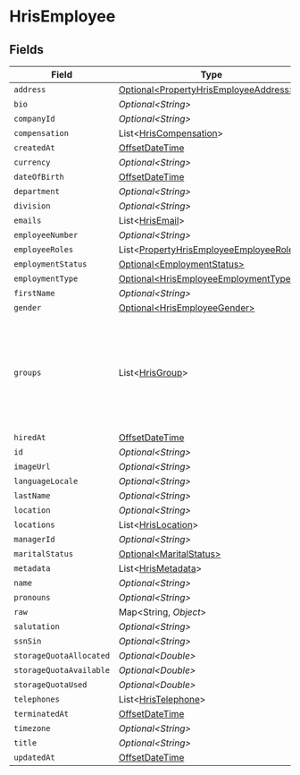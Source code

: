 # HrisEmployee


## Fields

| Field                                                                                                                                           | Type                                                                                                                                            | Required                                                                                                                                        | Description                                                                                                                                     |
| ----------------------------------------------------------------------------------------------------------------------------------------------- | ----------------------------------------------------------------------------------------------------------------------------------------------- | ----------------------------------------------------------------------------------------------------------------------------------------------- | ----------------------------------------------------------------------------------------------------------------------------------------------- |
| `address`                                                                                                                                       | [Optional\<PropertyHrisEmployeeAddress>](../../models/shared/PropertyHrisEmployeeAddress.md)                                                    | :heavy_minus_sign:                                                                                                                              | N/A                                                                                                                                             |
| `bio`                                                                                                                                           | *Optional\<String>*                                                                                                                             | :heavy_minus_sign:                                                                                                                              | N/A                                                                                                                                             |
| `companyId`                                                                                                                                     | *Optional\<String>*                                                                                                                             | :heavy_minus_sign:                                                                                                                              | N/A                                                                                                                                             |
| `compensation`                                                                                                                                  | List\<[HrisCompensation](../../models/shared/HrisCompensation.md)>                                                                              | :heavy_minus_sign:                                                                                                                              | N/A                                                                                                                                             |
| `createdAt`                                                                                                                                     | [OffsetDateTime](https://docs.oracle.com/javase/8/docs/api/java/time/OffsetDateTime.html)                                                       | :heavy_minus_sign:                                                                                                                              | N/A                                                                                                                                             |
| `currency`                                                                                                                                      | *Optional\<String>*                                                                                                                             | :heavy_minus_sign:                                                                                                                              | N/A                                                                                                                                             |
| `dateOfBirth`                                                                                                                                   | [OffsetDateTime](https://docs.oracle.com/javase/8/docs/api/java/time/OffsetDateTime.html)                                                       | :heavy_minus_sign:                                                                                                                              | N/A                                                                                                                                             |
| `department`                                                                                                                                    | *Optional\<String>*                                                                                                                             | :heavy_minus_sign:                                                                                                                              | N/A                                                                                                                                             |
| `division`                                                                                                                                      | *Optional\<String>*                                                                                                                             | :heavy_minus_sign:                                                                                                                              | N/A                                                                                                                                             |
| `emails`                                                                                                                                        | List\<[HrisEmail](../../models/shared/HrisEmail.md)>                                                                                            | :heavy_minus_sign:                                                                                                                              | N/A                                                                                                                                             |
| `employeeNumber`                                                                                                                                | *Optional\<String>*                                                                                                                             | :heavy_minus_sign:                                                                                                                              | N/A                                                                                                                                             |
| `employeeRoles`                                                                                                                                 | List\<[PropertyHrisEmployeeEmployeeRoles](../../models/shared/PropertyHrisEmployeeEmployeeRoles.md)>                                            | :heavy_minus_sign:                                                                                                                              | N/A                                                                                                                                             |
| `employmentStatus`                                                                                                                              | [Optional\<EmploymentStatus>](../../models/shared/EmploymentStatus.md)                                                                          | :heavy_minus_sign:                                                                                                                              | N/A                                                                                                                                             |
| `employmentType`                                                                                                                                | [Optional\<HrisEmployeeEmploymentType>](../../models/shared/HrisEmployeeEmploymentType.md)                                                      | :heavy_minus_sign:                                                                                                                              | N/A                                                                                                                                             |
| `firstName`                                                                                                                                     | *Optional\<String>*                                                                                                                             | :heavy_minus_sign:                                                                                                                              | N/A                                                                                                                                             |
| `gender`                                                                                                                                        | [Optional\<HrisEmployeeGender>](../../models/shared/HrisEmployeeGender.md)                                                                      | :heavy_minus_sign:                                                                                                                              | N/A                                                                                                                                             |
| `groups`                                                                                                                                        | List\<[HrisGroup](../../models/shared/HrisGroup.md)>                                                                                            | :heavy_minus_sign:                                                                                                                              | Which groups/teams/units that this employee/user belongs to.  May not have all of the Group fields present, but should have id, name, or email. |
| `hiredAt`                                                                                                                                       | [OffsetDateTime](https://docs.oracle.com/javase/8/docs/api/java/time/OffsetDateTime.html)                                                       | :heavy_minus_sign:                                                                                                                              | N/A                                                                                                                                             |
| `id`                                                                                                                                            | *Optional\<String>*                                                                                                                             | :heavy_minus_sign:                                                                                                                              | N/A                                                                                                                                             |
| `imageUrl`                                                                                                                                      | *Optional\<String>*                                                                                                                             | :heavy_minus_sign:                                                                                                                              | N/A                                                                                                                                             |
| `languageLocale`                                                                                                                                | *Optional\<String>*                                                                                                                             | :heavy_minus_sign:                                                                                                                              | N/A                                                                                                                                             |
| `lastName`                                                                                                                                      | *Optional\<String>*                                                                                                                             | :heavy_minus_sign:                                                                                                                              | N/A                                                                                                                                             |
| `location`                                                                                                                                      | *Optional\<String>*                                                                                                                             | :heavy_minus_sign:                                                                                                                              | N/A                                                                                                                                             |
| `locations`                                                                                                                                     | List\<[HrisLocation](../../models/shared/HrisLocation.md)>                                                                                      | :heavy_minus_sign:                                                                                                                              | N/A                                                                                                                                             |
| `managerId`                                                                                                                                     | *Optional\<String>*                                                                                                                             | :heavy_minus_sign:                                                                                                                              | N/A                                                                                                                                             |
| `maritalStatus`                                                                                                                                 | [Optional\<MaritalStatus>](../../models/shared/MaritalStatus.md)                                                                                | :heavy_minus_sign:                                                                                                                              | N/A                                                                                                                                             |
| `metadata`                                                                                                                                      | List\<[HrisMetadata](../../models/shared/HrisMetadata.md)>                                                                                      | :heavy_minus_sign:                                                                                                                              | N/A                                                                                                                                             |
| `name`                                                                                                                                          | *Optional\<String>*                                                                                                                             | :heavy_minus_sign:                                                                                                                              | N/A                                                                                                                                             |
| `pronouns`                                                                                                                                      | *Optional\<String>*                                                                                                                             | :heavy_minus_sign:                                                                                                                              | N/A                                                                                                                                             |
| `raw`                                                                                                                                           | Map\<String, *Object*>                                                                                                                          | :heavy_minus_sign:                                                                                                                              | N/A                                                                                                                                             |
| `salutation`                                                                                                                                    | *Optional\<String>*                                                                                                                             | :heavy_minus_sign:                                                                                                                              | N/A                                                                                                                                             |
| `ssnSin`                                                                                                                                        | *Optional\<String>*                                                                                                                             | :heavy_minus_sign:                                                                                                                              | N/A                                                                                                                                             |
| `storageQuotaAllocated`                                                                                                                         | *Optional\<Double>*                                                                                                                             | :heavy_minus_sign:                                                                                                                              | N/A                                                                                                                                             |
| `storageQuotaAvailable`                                                                                                                         | *Optional\<Double>*                                                                                                                             | :heavy_minus_sign:                                                                                                                              | N/A                                                                                                                                             |
| `storageQuotaUsed`                                                                                                                              | *Optional\<Double>*                                                                                                                             | :heavy_minus_sign:                                                                                                                              | N/A                                                                                                                                             |
| `telephones`                                                                                                                                    | List\<[HrisTelephone](../../models/shared/HrisTelephone.md)>                                                                                    | :heavy_minus_sign:                                                                                                                              | N/A                                                                                                                                             |
| `terminatedAt`                                                                                                                                  | [OffsetDateTime](https://docs.oracle.com/javase/8/docs/api/java/time/OffsetDateTime.html)                                                       | :heavy_minus_sign:                                                                                                                              | N/A                                                                                                                                             |
| `timezone`                                                                                                                                      | *Optional\<String>*                                                                                                                             | :heavy_minus_sign:                                                                                                                              | N/A                                                                                                                                             |
| `title`                                                                                                                                         | *Optional\<String>*                                                                                                                             | :heavy_minus_sign:                                                                                                                              | N/A                                                                                                                                             |
| `updatedAt`                                                                                                                                     | [OffsetDateTime](https://docs.oracle.com/javase/8/docs/api/java/time/OffsetDateTime.html)                                                       | :heavy_minus_sign:                                                                                                                              | N/A                                                                                                                                             |